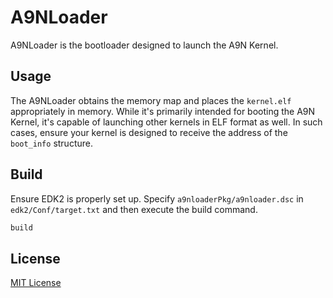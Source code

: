 # A9NLoader

A9NLoader is the bootloader designed to launch the A9N Kernel.

## Usage

The A9NLoader obtains the memory map and places the `kernel.elf` appropriately in memory.
While it's primarily intended for booting the A9N Kernel, it's capable of launching other kernels in ELF format as well.
In such cases, ensure your kernel is designed to receive the address of the `boot_info` structure.

## Build

Ensure EDK2 is properly set up. Specify `a9nloaderPkg/a9nloader.dsc` in `edk2/Conf/target.txt` and then execute the build command.

```bash
build
```

## License

[MIT License](https://choosealicense.com/licenses/mit/)